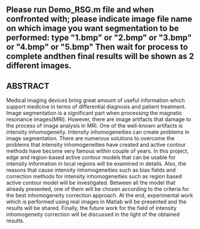 Please run Demo_RSG.m file and when confronted with;
please indicate image file name on which image you want segmentation to be performed:
type "1.bmp" or "2.bmp" or "3.bmp" or "4.bmp" or "5.bmp"
Then wait for process to complete andthen final results will be shown as 2 different images. 
-------------------------------------------------------------------------------------------------------------
## ABSTRACT
Medical imaging devices bring great amount of useful information which support medicine in terms of differential diagnosis and patient treatment. Image segmentation is a significant part when processing the magnetic resonance images(MRI). However, there are image artifacts that damage to the process of image analysis in MRI. One of the well-known artifacts  is intensity inhomogeneity. Intensity inhomogeneities can create problems in image segmentation. There are numerous solutions to overcome the problems that intensity inhomogeneities have created and active contour methods have become very famous within couple of years. In this project, edge and region-based active contour models that can be usable for intensity information in local regions will be examined in details. Also, the reasons that cause intensity inhomogeneities such as bias fields and correction methods for intensity inhomogeneities such as region based active contour model will be investigated. Between all the model that already presented, one of them will be chosen according to the criteria for the best inhomogeneity correction approach. At the end, experimental work which is performed using real images in Matlab will be presented and the results will be shared. Finally, the future work for the field of intensity inhomogeneity correction will be discussed in the light of the obtained results. 
